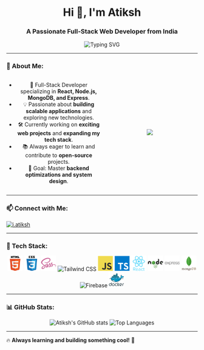 <h1 align="center">Hi 👋, I'm Atiksh</h1>
<h3 align="center">A Passionate Full-Stack Web Developer from India</h3>

<p align="center">
  <img src="https://readme-typing-svg.herokuapp.com?font=Fira+Code&pause=1000&color=00FF00&width=435&lines=Full-Stack+Developer;Tech+Enthusiast;React+%7C+Node.js+%7C+MongoDB+%7C+Express.js;Open+Source+Contributor" alt="Typing SVG" />
</p>

---

### 🌟 About Me:

<div align="center" style="display: flex; flex-wrap: wrap; align-items: center; justify-content: space-between;">
  <div style="flex: 1; min-width: 250px;">
    <ul>
      <li>🚀 Full-Stack Developer specializing in <b>React, Node.js, MongoDB, and Express</b>.</li>
      <li>💡 Passionate about <b>building scalable applications</b> and exploring new technologies.</li>
      <li>🛠 Currently working on <b>exciting web projects</b> and <b>expanding my tech stack</b>.</li>
      <li>📚 Always eager to learn and contribute to <b>open-source</b> projects.</li>
      <li>🎯 Goal: Master <b>backend optimizations and system design</b>.</li>
    </ul>
  </div>
  <div style="flex: 1; min-width: 250px; text-align: center;">
    <img src="https://i.pinimg.com/originals/46/16/3d/46163da5e8a1fa8e777a020607cddc1c.gif" width="250"/>
  </div>
</div>

---

### 📫 Connect with Me:
<p align="left">
  <a href="https://instagram.com/i.atiksh" target="_blank">
    <img align="center" src="https://raw.githubusercontent.com/rahuldkjain/github-profile-readme-generator/master/src/images/icons/Social/instagram.svg" alt="i.atiksh" height="30" width="40"/>
  </a>
</p>

---

### 🚀 Tech Stack:
<p align="center">
  <img src="https://raw.githubusercontent.com/devicons/devicon/master/icons/html5/html5-original-wordmark.svg" alt="HTML5" width="40" height="40"/>
  <img src="https://raw.githubusercontent.com/devicons/devicon/master/icons/css3/css3-original-wordmark.svg" alt="CSS3" width="40" height="40"/>
  <img src="https://raw.githubusercontent.com/devicons/devicon/master/icons/sass/sass-original.svg" alt="Sass" width="40" height="40"/>
  <img src="https://www.vectorlogo.zone/logos/tailwindcss/tailwindcss-icon.svg" alt="Tailwind CSS" width="40" height="40"/>
  <img src="https://raw.githubusercontent.com/devicons/devicon/master/icons/javascript/javascript-original.svg" alt="JavaScript" width="40" height="40"/>
  <img src="https://raw.githubusercontent.com/devicons/devicon/master/icons/typescript/typescript-original.svg" alt="TypeScript" width="40" height="40"/>
  <img src="https://raw.githubusercontent.com/devicons/devicon/master/icons/react/react-original-wordmark.svg" alt="React" width="40" height="40"/>
  <img src="https://raw.githubusercontent.com/devicons/devicon/master/icons/nodejs/nodejs-original-wordmark.svg" alt="Node.js" width="40" height="40"/>
  <img src="https://raw.githubusercontent.com/devicons/devicon/master/icons/express/express-original-wordmark.svg" alt="Express.js" width="40" height="40"/>
  <img src="https://raw.githubusercontent.com/devicons/devicon/master/icons/mongodb/mongodb-original-wordmark.svg" alt="MongoDB" width="40" height="40"/>
  <img src="https://www.vectorlogo.zone/logos/firebase/firebase-icon.svg" alt="Firebase" width="40" height="40"/>
  <img src="https://raw.githubusercontent.com/devicons/devicon/master/icons/docker/docker-original-wordmark.svg" alt="Docker" width="40" height="40"/>
</p>

---

### 📊 GitHub Stats:
<p align="center">
  <img src="https://github-readme-stats.vercel.app/api?username=atikx&show_icons=true&theme=tokyonight" alt="Atiksh's GitHub stats" width="48%"/>
  <img src="https://github-readme-stats.vercel.app/api/top-langs/?username=atikx&layout=compact&theme=dracula" alt="Top Languages" width="48%"/>
</p>

---

🔥 **Always learning and building something cool!** 🚀
